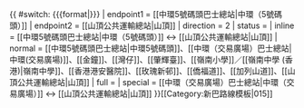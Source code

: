 {{ #switch: {{{format|}}}
  | endpoint1 = [[中環5號碼頭巴士總站|中環（5號碼頭）]]
  | endpoint2 = [[山頂公共運輸總站|山頂]]
  | direction = 2
  | status = 
  | inline = [[中環5號碼頭巴士總站|中環（5號碼頭）]] ↔ [[山頂公共運輸總站|山頂]]
  | normal = [[中環5號碼頭巴士總站|中環5號碼頭]]、[[中環（交易廣場）巴士總站|中環(交易廣場)]]、[[金鐘]]、[[灣仔]]、[[肇輝臺]]、[[嶺南小學]]／[[嶺南中學 (香港)|嶺南中學]]、[[香港港安醫院]]、[[玫瑰新邨]]、[[僑福道]]、[[加列山道]]、[[山頂公共運輸總站|山頂]]
  | full =
  | special = [[中環（交易廣場）巴士總站|中環（交易廣場）]] ↔ [[山頂公共運輸總站|山頂]]
}}<noinclude>[[Category:新巴路線模板|015]]</noinclude>